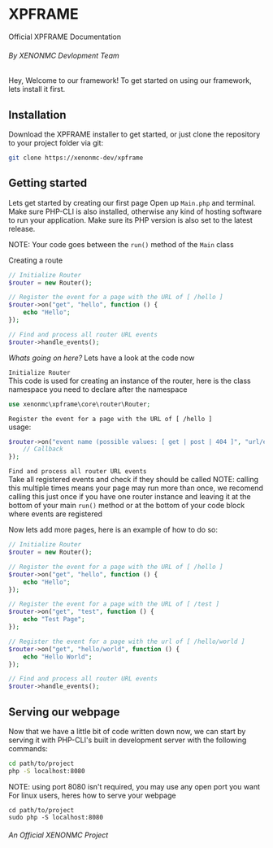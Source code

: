 # XPFRAME
Official XPFRAME Documentation 
###### By XENONMC Devlopment Team

Hey, Welcome to our framework!  To get started on using our framework, lets install it first.

## Installation
Download the XPFRAME installer to get started, or just clone the repository to your project folder via git:
```bash
git clone https://xenonmc-dev/xpframe
````

## Getting started
Lets get started by creating our first page
Open up `Main.php` and terminal.  Make sure PHP-CLI is also installed, otherwise any kind of hosting software to run your application.  Make sure its PHP version is also set to the latest release.

NOTE: Your code goes between the `run()` method of the `Main` class

Creating a route
```php
// Initialize Router
$router = new Router();

// Register the event for a page with the URL of [ /hello ]
$router->on("get", "hello", function () {
    echo "Hello";
});

// Find and process all router URL events
$router->handle_events();
```

*Whats going on here?* Lets have a look at the code now

`Initialize Router`<br>
This code is used for creating an instance of the router, here is the class namespace you need to declare after the namespace
```php
use xenonmc\xpframe\core\router\Router;
```

`Register the event for a page with the URL of [ /hello ]`<br>
usage:
```php
$router->on("event name (possible values: [ get | post | 404 ]", "url/empty [ use an empty string if event name is 404, empty string also stands for [ / ] ]", function () {
    // Callback
});
```

`Find and process all router URL events`<br>
Take all registered events and check if they should be called
NOTE: calling this multiple times means your page may run more than once, we recomend calling this just once if you have one router instance and leaving it at the bottom of your main `run()` method or at the bottom of your code block where events are registered

Now lets add more pages, here is an example of how to do so:
```php
// Initialize Router
$router = new Router();

// Register the event for a page with the URL of [ /hello ]
$router->on("get", "hello", function () {
    echo "Hello";
});

// Register the event for a page with the URL of [ /test ]
$router->on("get", "test", function () {
    echo "Test Page";
});

// Register the event for a page with the url of [ /hello/world ]
$router->on("get", "hello/world", function () {
    echo "Hello World";
});

// Find and process all router URL events
$router->handle_events();
```

## Serving our webpage
Now that we have a little bit of code written down now, we can start by serving it with PHP-CLI's built in development server with the following commands:
```bash
cd path/to/project
php -S localhost:8080
```
NOTE: using port 8080 isn't required, you may use any open port you want
For linux users, heres how to serve your webpage
```shell
cd path/to/project
sudo php -S localhost:8080
```

###### An Official XENONMC Project
